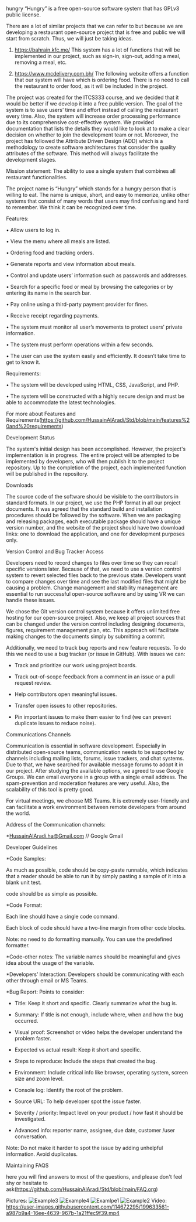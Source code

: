 hungry
“Hungry” is a free open-source software system that has GPLv3 public license.

There are a lot of similar projects that we can refer to but because we are developing a restaurant open-source project that is free and public we will start from scratch. Thus, we will just be taking ideas. 

1.	https://bahrain.kfc.me/
This system has a lot of functions that will be implemented in our project, such as sign-in, sign-out, adding a meal, removing a meal, etc.

2.	https://www.mcdelivery.com.bh/
The following website offers a function that our system will have which is ordering food. There is no need to call the restaurant to order food, as it will be included in the project.

The project was created for the ITCS333 course, and we decided that it would be better if we develop it into a free public version. The goal of the system is to save users’ time and effort instead of calling the restaurant every time. Also, the system will increase order processing performance due to its comprehensive cost-effective system. We provided documentation that lists the details they would like to look at to make a clear decision on whether to join the development team or not. Moreover, the project has followed the Attribute Driven Design (ADD) which is a methodology to create software architectures that consider the quality attributes of the software. This method will always facilitate the development stages.

Mission statement: The ability to use a single system that combines all restaurant functionalities. 


The project name is “Hungry” which stands for a hungry person that is willing to eat. The name is unique, short, and easy to memorize, unlike other systems that consist of many words that users may find confusing and hard to remember. We think it can be recognized over time.

Features:

•	Allow users to log in.

•	View the menu where all meals are listed.

•	Ordering food and tracking orders.

•	Generate reports and view information about meals.

•	Control and update users’ information such as passwords and addresses.

•	Search for a specific food or meal by browsing the categories or by entering its name in the search bar.

•	Pay online using a third-party payment provider for fines.

•	Receive receipt regarding payments.

•	The system must monitor all user’s movements to protect users’ private information.

•	The system must perform operations within a few seconds.

•	The user can use the system easily and efficiently. It doesn’t take time to get to know it.

Requirements:

•	The system will be developed using HTML, CSS, JavaScript, and PHP. 

•	The system will be constructed with a highly secure design and must be able to accommodate the latest technologies.

For more about Features and Requirements(https://github.com/HussainAlAradi/Std/blob/main/features%20and%20requirements)

Development Status 

The system's initial design has been accomplished. However, the project's implementation is in progress. The entire project will be attempted to be implemented by developers, who will then publish it to the project repository. Up to the completion of the project, each implemented function will be published in the repository.
 

Downloads 

The source code of the software should be visible to the contributors in standard formats. In our project, we use the PHP format in all our project documents. It was agreed that the standard build and installation procedures should be followed by the software. When we are packaging and releasing packages, each executable package should have a unique version number, and the website of the project should have two download links: one to download the application, and one for development purposes only.

Version Control and Bug Tracker Access 

Developers need to record changes to files over time so they can recall specific versions later. Because of that, we need to use a version control system to revert selected files back to the previous state. Developers want to compare changes over time and see the last modified files that might be causing a problem.  Change management and stability management are essential to run successful open-source software and by using VR we can handle these issues. 

We chose the Git version control system because it offers unlimited free hosting for our open-source project. Also, we keep all project sources that can be changed under the version control including designing documents, figures, requirement management plan, etc. This approach will facilitate making changes to the documents simply by submitting a commit. 

Additionally, we need to track bug reports and new feature requests. To do this we need to use a bug tracker (or issue in GitHub).   With issues we can: 

  * Track and prioritize our work using project boards. 

  * Track out-of-scope feedback from a comment in an issue or a pull request review. 

  * Help contributors open meaningful issues. 

  * Transfer open issues to other repositories. 

  * Pin important issues to make them easier to find (we can prevent duplicate issues to reduce noise). 



Communications Channels

Communication is essential in software development. Especially in distributed open-source teams, communication needs to be supported by channels including mailing lists, forums, issue trackers, and chat systems. Due to that, we have searched for available message forums to adopt it in our project. After studying the available options, we agreed to use Google Groups. We can email everyone in a group with a single email address. The spam-prevention and moderation features are very useful. Also, the scalability of this tool is pretty good. 

For virtual meetings, we choose MS Teams. It is extremely user-friendly and can facilitate a work environment between remote developers from around the world. 

Address of the Communication channels:

*HussainAlAradi.ha@Gmail.com // Google Gmail


Developer Guidelines

*Code Samples:

As much as possible, code should be copy-paste runnable, which indicates that a reader should be able to run it by simply pasting a sample of it into a blank unit test.

code should be as simple as possible.
 
*Code Format:

Each line should have a single code command.

Each block of code should have a two-line margin from other code blocks.

Note: no need to do formatting manually. You can use the predefined formatter.
 
*Code-other notes:
The variable names should be meaningful and gives idea about the usage of the variable.

 
*Developers’ Interaction:
Developers should be communicating with each other through email or MS Teams.
 
*Bug Report:
Points to consider:

- Title: Keep it short and specific. Clearly summarize what the bug is.

- Summary: If title is not enough, include where, when and how the bug occurred.

- Visual proof: Screenshot or video helps the developer understand the problem faster.

- Expected vs actual result: Keep it short and specific.

- Steps to reproduce: Include the steps that created the bug.

- Environment: Include critical info like browser, operating system, screen size and zoom level.

- Console log: Identify the root of the problem.

- Source URL: To help developer spot the issue faster.

- Severity / priority: Impact level on your product / how fast it should be investigated.

- Advanced info: reporter name, assignee, due date, customer /user conversation.

Note: Do not make it harder to spot the issue by adding unhelpful information. Avoid duplicates.



Maintaining FAQS

here you will find answers to most of the questions, and please don't feel shy or hesitate to ask(https://github.com/HussainAlAradi/Std/blob/main/FAQ.org)

Pictures:
![Example3](https://user-images.githubusercontent.com/114672295/199633542-86a68215-58b8-4865-a296-e0895d293b4e.png)
![Example4](https://user-images.githubusercontent.com/114672295/199633545-bb1eae00-4b22-49cc-85db-d24c0d26ce44.png)
![Examlpe1](https://user-images.githubusercontent.com/114672295/199633546-2670ff96-081d-4c36-ade9-7fddf225e706.png)
![Example2](https://user-images.githubusercontent.com/114672295/199633555-518ff500-8435-4932-9dbc-e60041af4e7a.png)
Video:
https://user-images.githubusercontent.com/114672295/199633561-a987b9a4-16ee-4639-967b-1a21ffec9f39.mp4


